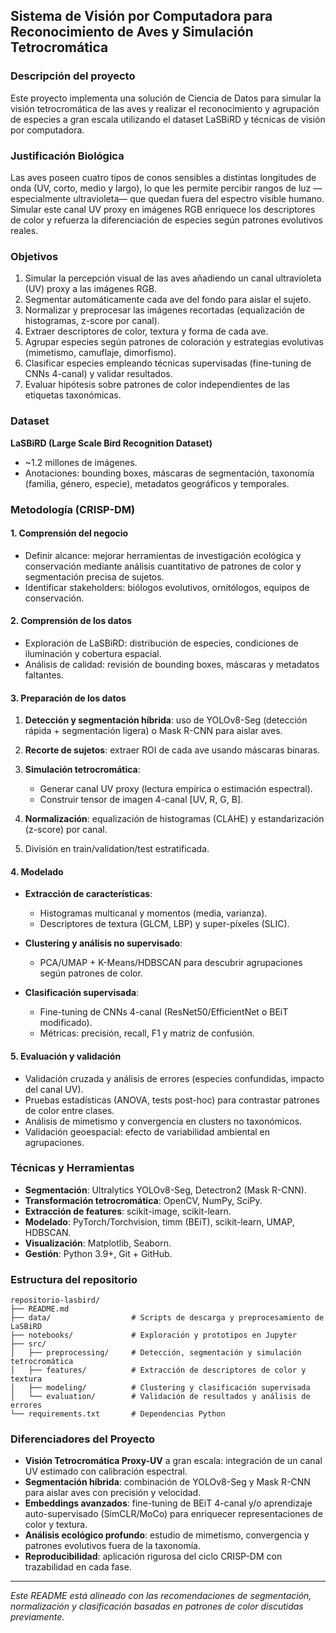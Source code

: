 ## Sistema de Visión por Computadora para Reconocimiento de Aves y Simulación Tetrocromática

### Descripción del proyecto

Este proyecto implementa una solución de Ciencia de Datos para simular la visión tetrocromática de las aves y realizar el reconocimiento y agrupación de especies a gran escala utilizando el dataset LaSBiRD y técnicas de visión por computadora.

### Justificación Biológica

Las aves poseen cuatro tipos de conos sensibles a distintas longitudes de onda (UV, corto, medio y largo), lo que les permite percibir rangos de luz —especialmente ultravioleta— que quedan fuera del espectro visible humano. Simular este canal UV proxy en imágenes RGB enriquece los descriptores de color y refuerza la diferenciación de especies según patrones evolutivos reales.

### Objetivos

1. Simular la percepción visual de las aves añadiendo un canal ultravioleta (UV) proxy a las imágenes RGB.
2. Segmentar automáticamente cada ave del fondo para aislar el sujeto.
3. Normalizar y preprocesar las imágenes recortadas (equalización de histogramas, z-score por canal).
4. Extraer descriptores de color, textura y forma de cada ave.
5. Agrupar especies según patrones de coloración y estrategias evolutivas (mimetismo, camuflaje, dimorfismo).
6. Clasificar especies empleando técnicas supervisadas (fine-tuning de CNNs 4-canal) y validar resultados.
7. Evaluar hipótesis sobre patrones de color independientes de las etiquetas taxonómicas.

### Dataset

**LaSBiRD (Large Scale Bird Recognition Dataset)**

* \~1.2 millones de imágenes.
* Anotaciones: bounding boxes, máscaras de segmentación, taxonomía (familia, género, especie), metadatos geográficos y temporales.

### Metodología (CRISP-DM)

#### 1. Comprensión del negocio

* Definir alcance: mejorar herramientas de investigación ecológica y conservación mediante análisis cuantitativo de patrones de color y segmentación precisa de sujetos.
* Identificar stakeholders: biólogos evolutivos, ornitólogos, equipos de conservación.

#### 2. Comprensión de los datos

* Exploración de LaSBiRD: distribución de especies, condiciones de iluminación y cobertura espacial.
* Análisis de calidad: revisión de bounding boxes, máscaras y metadatos faltantes.

#### 3. Preparación de los datos

1. **Detección y segmentación híbrida**: uso de YOLOv8-Seg (detección rápida + segmentación ligera) o Mask R-CNN para aislar aves.
2. **Recorte de sujetos**: extraer ROI de cada ave usando máscaras binaras.
3. **Simulación tetrocromática**:

   * Generar canal UV proxy (lectura empírica o estimación espectral).
   * Construir tensor de imagen 4-canal \[UV, R, G, B].
4. **Normalización**: equalización de histogramas (CLAHE) y estandarización (z-score) por canal.
5. División en train/validation/test estratificada.

#### 4. Modelado

* **Extracción de características**:

  * Histogramas multicanal y momentos (media, varianza).
  * Descriptores de textura (GLCM, LBP) y super-píxeles (SLIC).
* **Clustering y análisis no supervisado**:

  * PCA/UMAP + K-Means/HDBSCAN para descubrir agrupaciones según patrones de color.
* **Clasificación supervisada**:

  * Fine-tuning de CNNs 4-canal (ResNet50/EfficientNet o BEiT modificado).
  * Métricas: precisión, recall, F1 y matriz de confusión.

#### 5. Evaluación y validación

* Validación cruzada y análisis de errores (especies confundidas, impacto del canal UV).
* Pruebas estadísticas (ANOVA, tests post-hoc) para contrastar patrones de color entre clases.
* Análisis de mimetismo y convergencia en clusters no taxonómicos.
* Validación geoespacial: efecto de variabilidad ambiental en agrupaciones.

### Técnicas y Herramientas

* **Segmentación**: Ultralytics YOLOv8-Seg, Detectron2 (Mask R-CNN).
* **Transformación tetrocromática**: OpenCV, NumPy, SciPy.
* **Extracción de features**: scikit-image, scikit-learn.
* **Modelado**: PyTorch/Torchvision, timm (BEiT), scikit-learn, UMAP, HDBSCAN.
* **Visualización**: Matplotlib, Seaborn.
* **Gestión**: Python 3.9+, Git + GitHub.

### Estructura del repositorio

```
repositorio-lasbird/
├── README.md
├── data/                  # Scripts de descarga y preprocesamiento de LaSBiRD
├── notebooks/             # Exploración y prototipos en Jupyter
├── src/
│   ├── preprocessing/     # Detección, segmentación y simulación tetrocromática
│   ├── features/          # Extracción de descriptores de color y textura
│   ├── modeling/          # Clustering y clasificación supervisada
│   └── evaluation/        # Validación de resultados y análisis de errores
└── requirements.txt       # Dependencias Python
```

### Diferenciadores del Proyecto

* **Visión Tetrocromática Proxy-UV** a gran escala: integración de un canal UV estimado con calibración espectral.
* **Segmentación híbrida**: combinación de YOLOv8-Seg y Mask R-CNN para aislar aves con precisión y velocidad.
* **Embeddings avanzados**: fine-tuning de BEiT 4-canal y/o aprendizaje auto-supervisado (SimCLR/MoCo) para enriquecer representaciones de color y textura.
* **Análisis ecológico profundo**: estudio de mimetismo, convergencia y patrones evolutivos fuera de la taxonomía.
* **Reproducibilidad**: aplicación rigurosa del ciclo CRISP-DM con trazabilidad en cada fase.

---

*Este README está alineado con las recomendaciones de segmentación, normalización y clasificación basadas en patrones de color discutidas previamente.*

